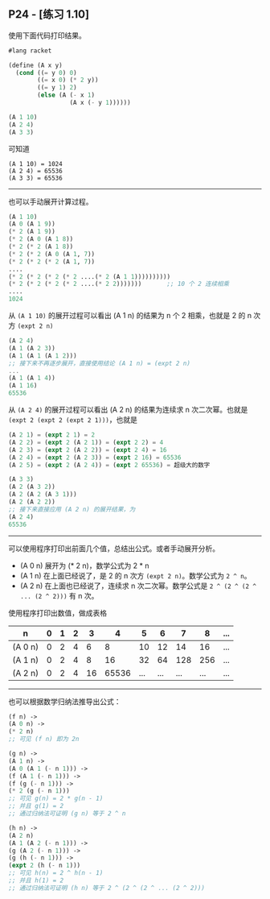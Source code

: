 ## P24 - [练习 1.10]

使用下面代码打印结果。

``` Scheme
#lang racket

(define (A x y)
  (cond ((= y 0) 0)
        ((= x 0) (* 2 y))
        ((= y 1) 2)
        (else (A (- x 1)
                 (A x (- y 1))))))

(A 1 10)
(A 2 4)
(A 3 3)
```

可知道 

```
(A 1 10) = 1024
(A 2 4) = 65536
(A 3 3) = 65536
```

---------

也可以手动展开计算过程。

``` Scheme
(A 1 10)
(A 0 (A 1 9))
(* 2 (A 1 9))
(* 2 (A 0 (A 1 8))
(* 2 (* 2 (A 1 8))
(* 2 (* 2 (A 0 (A 1, 7))
(* 2 (* 2 (* 2 (A 1, 7))
....
(* 2 (* 2 (* 2 (* 2 ....(* 2 (A 1 1))))))))))
(* 2 (* 2 (* 2 (* 2 ....(* 2 2)))))))       ;; 10 个 2 连续相乘
....
1024
```

从 `(A 1 10)` 的展开过程可以看出 (A 1 n) 的结果为 n 个 2 相乘，也就是 2 的 n 次方 `(expt 2 n)`

``` Scheme
(A 2 4)
(A 1 (A 2 3))
(A 1 (A 1 (A 1 2)))
;; 接下来不再逐步展开，直接使用结论 (A 1 n) = (expt 2 n)
...
(A 1 (A 1 4))
(A 1 16)
65536
```

从 `(A 2 4)` 的展开过程可以看出 (A 2 n) 的结果为连续求 n 次二次幂。也就是 `(expt 2 (expt 2 (expt 2 1)))`，也就是

``` Scheme
(A 2 1) = (expt 2 1) = 2
(A 2 2) = (expt 2 (A 2 1)) = (expt 2 2) = 4
(A 2 3) = (expt 2 (A 2 2)) = (expt 2 4) = 16
(A 2 4) = (expt 2 (A 2 3)) = (expt 2 16) = 65536
(A 2 5) = (expt 2 (A 2 4)) = (expt 2 65536) = 超级大的数字
```

``` Scheme
(A 3 3)
(A 2 (A 3 2))
(A 2 (A 2 (A 3 1)))
(A 2 (A 2 2))
;; 接下来直接应用 (A 2 n) 的展开结果，为
(A 2 4)
65536
```

---------

可以使用程序打印出前面几个值，总结出公式。或者手动展开分析。

* (A 0 n) 展开为 (* 2 n)，数学公式为 2 * n
* (A 1 n) 在上面已经说了，是 2 的 n 次方 `(expt 2 n)`。数学公式为 `2 ^ n`。
* (A 2 n) 在上面也已经说了，连续求 n 次二次幂。数学公式是 `2 ^ (2 ^ (2 ^ ... (2 ^ 2)))` 有 n 次。

使用程序打印出数值，做成表格

 n       | 0  | 1  | 2  | 3   | 4     | 5   | 6   | 7   | 8   | ... |
---------|----|----|----|-----|-------|-----|-----|-----|-----|-----|
 (A 0 n) | 0  | 2  | 4  | 6   | 8     | 10  | 12  | 14  | 16  | ... |
 (A 1 n) | 0  | 2  | 4  | 8   | 16    | 32  | 64  | 128 | 256 | ... |
 (A 2 n) | 0  | 2  | 4  | 16  | 65536 | ... | ... | ... | ... | ... |


---------

也可以根据数学归纳法推导出公式：

``` Scheme
(f n) ->
(A 0 n) ->
(* 2 n)
;; 可见 (f n) 即为 2n
```

``` Scheme
(g n) ->
(A 1 n) ->
(A 0 (A 1 (- n 1))) ->
(f (A 1 (- n 1))) ->
(f (g (- n 1))) ->
(* 2 (g (- n 1)))
;; 可见 g(n) = 2 * g(n - 1)
;; 并且 g(1) = 2
;; 通过归纳法可证明 (g n) 等于 2 ^ n
```

``` Scheme
(h n) ->
(A 2 n)
(A 1 (A 2 (- n 1))) ->
(g (A 2 (- n 1))) ->
(g (h (- n 1))) ->
(expt 2 (h (- n 1)))
;; 可见 h(n) = 2 ^ h(n - 1)
;; 并且 h(1) = 2
;; 通过归纳法可证明 (h n) 等于 2 ^ (2 ^ (2 ^ ... (2 ^ 2)))
```
